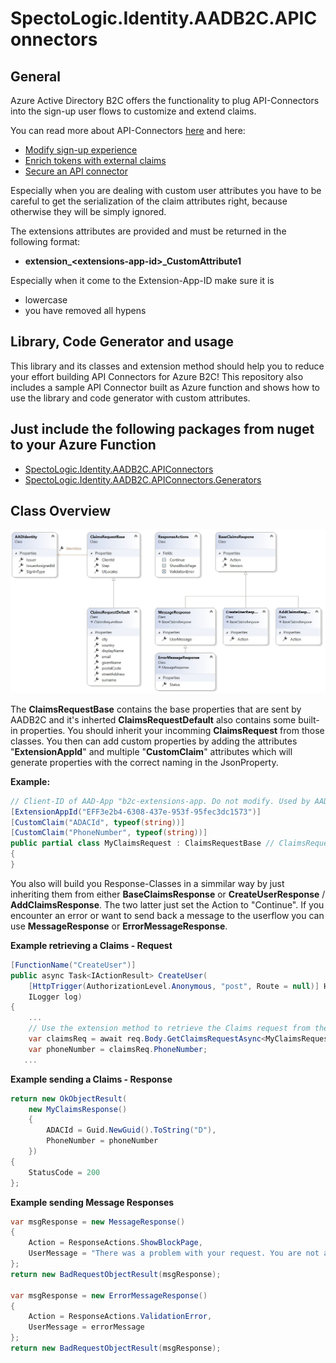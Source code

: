 # SpectoLogic.Identity.AADB2C.APIConnectors

## General

Azure Active Directory B2C offers the functionality to plug API-Connectors into the sign-up user flows to customize and extend claims.

You can read more about API-Connectors [here](https://docs.microsoft.com/en-us/azure/active-directory-b2c/api-connectors-overview?pivots=b2c-user-flow) and here:

- [Modify sign-up experience](https://docs.microsoft.com/en-us/azure/active-directory-b2c/add-api-connector?pivots=b2c-user-flow)
- [Enrich tokens with external claims](https://docs.microsoft.com/en-us/azure/active-directory-b2c/add-api-connector-token-enrichment?pivots=b2c-user-flow)
- [Secure an API connector](https://docs.microsoft.com/en-us/azure/active-directory-b2c/secure-rest-api?tabs=windows&pivots=b2c-user-flow)

Especially when you are dealing with custom user attributes you have to be careful to get the serialization of the claim attributes right, because otherwise they will be simply ignored.

The extensions attributes are provided and must be returned in the following format:

- **extension_&lt;extensions-app-id&gt;_CustomAttribute1**

Especially when it come to the Extension-App-ID make sure it is 
- lowercase
- you have removed all hypens

## Library, Code Generator and usage

This library and its classes and extension method should help you to reduce your effort building API Connectors for Azure B2C!
This repository also includes a sample API Connector built as Azure function and shows how to use the library and code generator with custom attributes.

## Just include the following packages from nuget to your Azure Function

- [SpectoLogic.Identity.AADB2C.APIConnectors](https://www.nuget.org/packages/SpectoLogic.Identity.AADB2C.APIConnectors/)
- [SpectoLogic.Identity.AADB2C.APIConnectors.Generators](https://www.nuget.org/packages/SpectoLogic.Identity.AADB2C.APIConnectors.Generators/)


## Class Overview
![Visual representation of Models in SpectoLogic.Identity.AADB2C.APIConnectors.Models](Overview.jpg "SpectoLogic.Identity.AADB2C.APIConnectors.Models")

The **ClaimsRequestBase** contains the base properties that are sent by AADB2C and it's inherted **ClaimsRequestDefault** also contains some built-in properties. You should inherit your incomming **ClaimsRequest** from those classes. You then can add custom properties by adding the attributes "**ExtensionAppId**" and multiple "**CustomClaim**" attributes which will generate properties with the correct naming in the JsonProperty.

**Example:**
```csharp
// Client-ID of AAD-App "b2c-extensions-app. Do not modify. Used by AADB2C for storing user data."
[ExtensionAppId("EFF3e2b4-6308-437e-953f-95fec3dc1573")]
[CustomClaim("ADACId", typeof(string))]
[CustomClaim("PhoneNumber", typeof(string))]
public partial class MyClaimsRequest : ClaimsRequestBase // ClaimsRequestDefault
{
}
```

You also will build you Response-Classes in a simmilar way by just inheriting them from either **BaseClaimsResponse** or **CreateUserResponse** / **AddClaimsResponse**. The two latter just set the Action to "Continue". If you encounter an error or want to send back a message to the userflow you can use **MessageResponse** or **ErrorMessageResponse**.

**Example retrieving a Claims - Request**
```csharp
[FunctionName("CreateUser")]
public async Task<IActionResult> CreateUser(
    [HttpTrigger(AuthorizationLevel.Anonymous, "post", Route = null)] HttpRequest req,
    ILogger log)
{
    ... 
    // Use the extension method to retrieve the Claims request from the body
    var claimsReq = await req.Body.GetClaimsRequestAsync<MyClaimsRequest>();
    var phoneNumber = claimsReq.PhoneNumber;
   ... 
```
**Example sending a Claims - Response**
```csharp
return new OkObjectResult(
    new MyClaimsResponse()
    {
        ADACId = Guid.NewGuid().ToString("D"),
        PhoneNumber = phoneNumber
    })
{
    StatusCode = 200
};
```

**Example sending Message Responses**
```csharp
var msgResponse = new MessageResponse()
{
    Action = ResponseActions.ShowBlockPage,
    UserMessage = "There was a problem with your request. You are not able to sign up at this time."
};
return new BadRequestObjectResult(msgResponse);

var msgResponse = new ErrorMessageResponse()
{
    Action = ResponseActions.ValidationError,
    UserMessage = errorMessage
};
return new BadRequestObjectResult(msgResponse);
```
